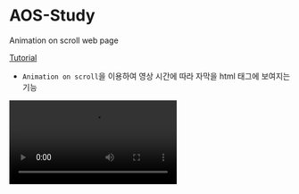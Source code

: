 # AOS-Study
Animation on scroll web page

[Tutorial](https://www.youtube.com/watch?v=wLUJ9VNzZXo)

- `Animation on scroll`을 이용하여 영상 시간에 따라 자막을 html 태그에 보여지는 기능

![result](result.mp4)
